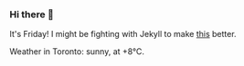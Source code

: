 ### Hi there :wave:

It's Friday! I might be fighting with Jekyll to make [this](https://swissclubtoronto.ca) better.

Weather in Toronto: sunny, at +8°C.
